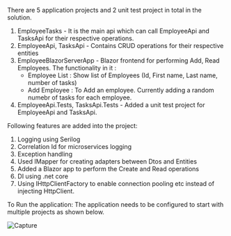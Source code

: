 There are 5 application projects and 2 unit test project in total in the solution.

1. EmployeeTasks - It is the main api which can call EmployeeApi and TasksApi for their respective operations.
2. EmployeeApi, TasksApi - Contains CRUD operations for their respective entities
3. EmployeeBlazorServerApp - Blazor frontend for performing Add, Read Employees. The functionality in it :
	- Employee List : Show list of Employees (Id, First name, Last name, number of tasks)
	- Add Employee : To Add an employee. Currently adding a random numebr of tasks for each employee.
4. EmployeeApi.Tests, TasksApi.Tests - Added a unit test project for EmployeeApi and TasksApi.

Following features are added into the project:
1. Logging using Serilog
2. Correlation Id for microservices logging
3. Exception handling
4. Used IMapper for creating adapters between Dtos and Entities
5. Added a Blazor app to perform the Create and Read operations
6. DI using .net core
7. Using IHttpClientFactory to enable connection pooling etc instead of injecting HttpClient.

To Run the application:
The application needs to be configured to start with multiple projects as shown below.

![Capture](https://github.com/rakeshrocket007/EmployeeTasks/assets/10659108/b1defbe7-6c38-46f5-8902-cdea758464d7)


